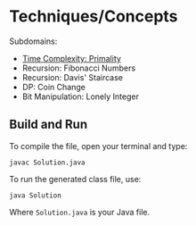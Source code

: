 # Techniques/Concepts

Subdomains:
- [Time Complexity: Primality](./big-o)
- Recursion: Fibonacci Numbers
- Recursion: Davis' Staircase
- DP: Coin Change
- Bit Manipulation: Lonely Integer

## Build and Run

To compile the file, open your terminal and type:
```
javac Solution.java
```

To run the generated class file, use:
```
java Solution
```

Where `Solution.java` is your Java file.
